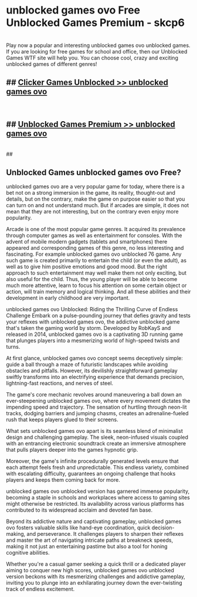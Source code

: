 # unblocked games ovo  Free Unblocked Games Premium - skcp6 <br>
<br>
Play now a popular and interesting unblocked games ovo unblocked games. If you are looking for free games for school and office, then our Unblocked Games WTF site will help you. You can choose cool, crazy and exciting unblocked games of different genres!


## ##  [Clicker Games Unblocked >> unblocked games ovo](http://freeplayer.one?title=unblocked_games_ovo&ref=UGames)
  <br>

##  ## [Unblocked Games Premium >> unblocked games ovo](http://freeplayer.one?title=unblocked_games_ovo&ref=UGames)
  <br>
  ##



## Unblocked Games unblocked games ovo Free?

unblocked games ovo are a very popular game for today, where there is a bet not on a strong immersion in the game, its reality, thought-out and details, but on the contrary, make the game on purpose easier so that you can turn on and not understand much. But if arcades are simple, it does not mean that they are not interesting, but on the contrary even enjoy more popularity.

Arcade is one of the most popular game genres. It acquired its prevalence through computer games as well as entertainment for consoles. With the advent of mobile modern gadgets (tablets and smartphones) there appeared and corresponding games of this genre, no less interesting and fascinating. For example unblocked games ovo unblocked 76 game. Any such game is created primarily to entertain the child (or even the adult), as well as to give him positive emotions and good mood. But the right approach to such entertainment may well make them not only exciting, but also useful for the child. Thus, the young player will be able to become much more attentive, learn to focus his attention on some certain object or action, will train memory and logical thinking. And all these abilities and their development in early childhood are very important.

unblocked games ovo Unblocked: Riding the Thrilling Curve of Endless Challenge
Embark on a pulse-pounding journey that defies gravity and tests your reflexes with unblocked games ovo, the addictive unblocked game that's taken the gaming world by storm. Developed by RobKayS and released in 2014, unblocked games ovo is a captivating 3D running game that plunges players into a mesmerizing world of high-speed twists and turns.

At first glance, unblocked games ovo concept seems deceptively simple: guide a ball through a maze of futuristic landscapes while avoiding obstacles and pitfalls. However, its devilishly straightforward gameplay swiftly transforms into an electrifying experience that demands precision, lightning-fast reactions, and nerves of steel.

The game's core mechanic revolves around maneuvering a ball down an ever-steepening unblocked games ovo, where every movement dictates the impending speed and trajectory. The sensation of hurtling through neon-lit tracks, dodging barriers and jumping chasms, creates an adrenaline-fueled rush that keeps players glued to their screens.

What sets unblocked games ovo apart is its seamless blend of minimalist design and challenging gameplay. The sleek, neon-infused visuals coupled with an entrancing electronic soundtrack create an immersive atmosphere that pulls players deeper into the games hypnotic grip.

Moreover, the game's infinite procedurally generated levels ensure that each attempt feels fresh and unpredictable. This endless variety, combined with escalating difficulty, guarantees an ongoing challenge that hooks players and keeps them coming back for more.

unblocked games ovo unblocked version has garnered immense popularity, becoming a staple in schools and workplaces where access to gaming sites might otherwise be restricted. Its availability across various platforms has contributed to its widespread acclaim and devoted fan base.

Beyond its addictive nature and captivating gameplay, unblocked games ovo fosters valuable skills like hand-eye coordination, quick decision-making, and perseverance. It challenges players to sharpen their reflexes and master the art of navigating intricate paths at breakneck speeds, making it not just an entertaining pastime but also a tool for honing cognitive abilities.

Whether you're a casual gamer seeking a quick thrill or a dedicated player aiming to conquer new high scores, unblocked games ovo unblocked version beckons with its mesmerizing challenges and addictive gameplay, inviting you to plunge into an exhilarating journey down the ever-twisting track of endless excitement.